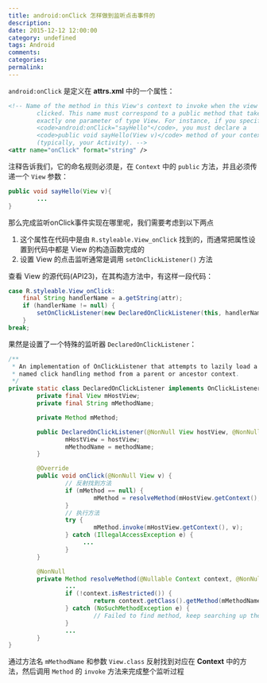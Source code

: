 ```yaml
---
title: android:onClick 怎样做到监听点击事件的
description:
date: 2015-12-12 12:00:00
category: undefined
tags: Android
comments:
categories:
permalink:
---
```



`android:onClick` 是定义在 **attrs.xml** 中的一个属性：

```xml
<!-- Name of the method in this View's context to invoke when the view is
		clicked. This name must correspond to a public method that takes
		exactly one parameter of type View. For instance, if you specify
		<code>android:onClick="sayHello"</code>, you must declare a
		<code>public void sayHello(View v)</code> method of your context
		(typically, your Activity). -->
<attr name="onClick" format="string" />
```

注释告诉我们，它的命名规则必须是，在 `Context` 中的 `public` 方法，并且必须传递一个 `View` 参数：

```java
public void sayHello(View v){
        ...
}
```

那么完成监听onClick事件实现在哪里呢，我们需要考虑到以下两点

1. 这个属性在代码中是由 `R.styleable.View_onClick` 找到的，而通常把属性设置到代码中都是 View 的构造函数完成的
2. 设置 View 的点击监听通常是调用 `setOnClickListener()` 方法

<!--more-->

查看 View 的源代码(API23)，在其构造方法中，有这样一段代码：

```java
case R.styleable.View_onClick:
	final String handlerName = a.getString(attr);
	if (handlerName != null) {
		setOnClickListener(new DeclaredOnClickListener(this, handlerName));
	}
break;
```

果然是设置了一个特殊的监听器 `DeclaredOnClickListener`：

```java
/**
 * An implementation of OnClickListener that attempts to lazily load a
 * named click handling method from a parent or ancestor context.
 */
private static class DeclaredOnClickListener implements OnClickListener {
		private final View mHostView;
		private final String mMethodName;

		private Method mMethod;

		public DeclaredOnClickListener(@NonNull View hostView, @NonNull String methodName) {
				mHostView = hostView;
				mMethodName = methodName;
		}

		@Override
		public void onClick(@NonNull View v) {
				// 反射找到方法
				if (mMethod == null) {
						mMethod = resolveMethod(mHostView.getContext(), mMethodName);
				}
				// 执行方法
				try {
						mMethod.invoke(mHostView.getContext(), v);
				} catch (IllegalAccessException e) {
					 ...
				}
		}

		@NonNull
		private Method resolveMethod(@Nullable Context context, @NonNull String name) {
				...
				if (!context.isRestricted()) {
						return context.getClass().getMethod(mMethodName, View.class);
				} catch (NoSuchMethodException e) {
						// Failed to find method, keep searching up the hierarchy.
				}
				...
		}
}
```
通过方法名 `mMethodName` 和参数 `View.class` 反射找到对应在 **Context** 中的方法，然后调用 `Method` 的 `invoke` 方法来完成整个监听过程